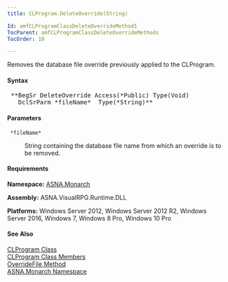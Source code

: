 ```yaml
---
title: CLProgram.DeleteOverride(String)

Id: amfCLProgramClassDeleteOverrideMethod1
TocParent: amfCLProgramClassDeleteOverrideMethods
TocOrder: 10

---
```


Removes the database file override previously applied to the CLProgram.

#### Syntax
<pre class="syntax"> **BegSr DeleteOverride Access(*Public) Type(Void)
   DclSrParm *fileName*  Type(*String)**       </pre>

#### Parameters
<dl>
        <dt>
          <code> *fileName* </code>
        </dt>
        <dd>

String containing the database file name from which an override is to be removed.
</dd>
</dl>

<!-- start -->

#### Requirements
**Namespace:** [ASNA.Monarch](monarch-namespace.html)

**Assembly:** ASNA.VisualRPG.Runtime.DLL 

**Platforms:** Windows Server 2012, Windows Server 2012 R2, Windows Server 2016, Windows 7, Windows 8 Pro, Windows 10 Pro
<!-- end -->      

#### See Also
[CLProgram Class](clprogram-class.html) <br clear="none" /> [ CLProgram Class Members](clprogram-class-members.html) <br clear="none" /> [ OverrideFile Method](clprogram-class-override-file-methods.html) <br clear="none" /> [ASNA.Monarch Namespace](monarch-namespace.html) 
